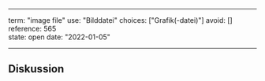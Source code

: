 
---
term:      "image file"
use:       "Bilddatei"
choices:   ["Grafik(-datei)"]
avoid:     []
reference: 565        
state:     open
date:      "2022-01-05"

---

## Diskussion

